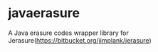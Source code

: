 javaerasure
===========

A Java erasure codes wrapper library for Jerasure(https://bitbucket.org/jimplank/jerasure)
